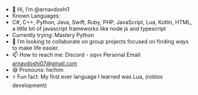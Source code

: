 - 👋 Hi, I’m @arnavdoshi1
- Known Languages:
- C#, C++, Python, Java, Swift, Ruby, PHP, JavaScript, Lua, Kotlin, HTML, a little bit of javascript frameworks like node js and typescript
- Currently trying: Mastery Python
- 💞️ I’m looking to collaborate on group projects focused on finding ways to make life easier.
- 📫 How to reach me: Discord - sqvv Personal Email: arnavdoshi07@gmail.com
- 😄 Pronouns: he/him
- ⚡ Fun fact: My first ever language I learned was Lua, (roblox development)

<!---
arnavdoshi1/arnavdoshi1 is a ✨ special ✨ repository because its `README.md` (this file) appears on your GitHub profile.
You can click the Preview link to take a look at your changes.
--->
